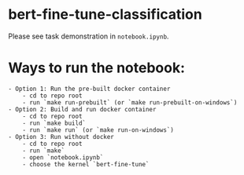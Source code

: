 # bert-fine-tune-classification
Please see task demonstration in `notebook.ipynb`.
# Ways to run the notebook:
    - Option 1: Run the pre-built docker container
        - cd to repo root
        - run `make run-prebuilt` (or `make run-prebuilt-on-windows`)
    - Option 2: Build and run docker container
        - cd to repo root
        - run `make build`
        - run `make run` (or `make run-on-windows`)
    - Option 3: Run without docker
        - cd to repo root
        - run `make`
        - open `notebook.ipynb`
        - choose the kernel `bert-fine-tune`
